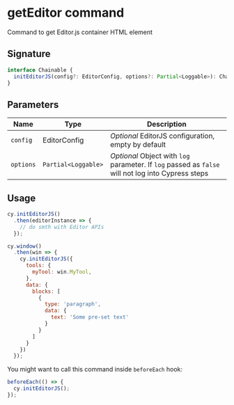 # getEditor command

Command to get Editor.js container HTML element

## Signature

```typescript
interface Chainable {
  initEditorJS(config?: EditorConfig, options?: Partial<Loggable>): Chainable<EditorJS>;
}
```

## Parameters

| Name | Type | Description |
| ---- | ---- | ---|
| `config` | EditorConfig | _Optional_ EditorJS configuration, empty by default
| `options` | `Partial<Loggable>` | _Optional_ Object with `log` parameter. If `log` passed as `false` will not log into Cypress steps

## Usage

```javascript
cy.initEditorJS()
  .then(editorInstance => {
    // do smth with Editor APIs
  });

cy.window()
  .then(win => {
    cy.initEditorJS({
      tools: {
        myTool: win.MyTool,
      },
      data: {
        blocks: [
          {
            type: 'paragraph',
            data: {
              text: 'Some pre-set text'
            }
          }
        ]
      }
    })
  });
```

You might want to call this command inside `beforeEach` hook:

```javascript
beforeEach(() => {
  cy.initEditorJS();
});
```
